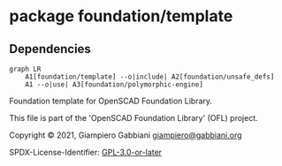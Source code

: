 # package foundation/template

## Dependencies

```mermaid
graph LR
    A1[foundation/template] --o|include| A2[foundation/unsafe_defs]
    A1 --o|use| A3[foundation/polymorphic-engine]
```

Foundation template for OpenSCAD Foundation Library.

This file is part of the 'OpenSCAD Foundation Library' (OFL) project.

Copyright © 2021, Giampiero Gabbiani <giampiero@gabbiani.org>

SPDX-License-Identifier: [GPL-3.0-or-later](https://spdx.org/licenses/GPL-3.0-or-later.html)


